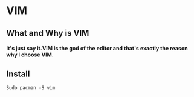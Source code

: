 # VIM

## What and Why is VIM
#### It's just say it.VIM is the god of the editor and that's exactly the reason why I choose VIM.

## Install
```
Sudo pacman -S vim
```
